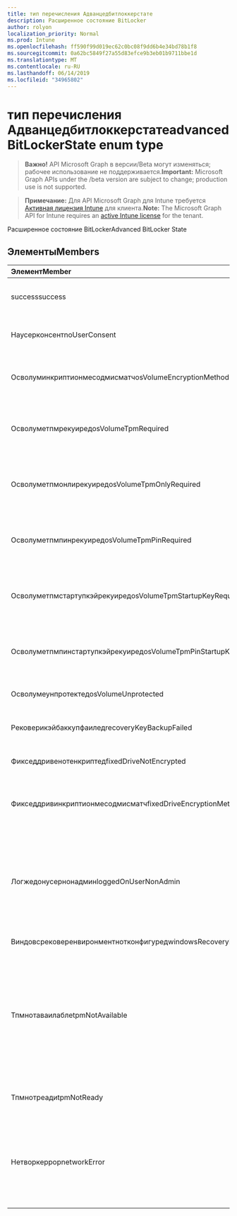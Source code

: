 ```yaml
---
title: тип перечисления Адванцедбитлоккерстате
description: Расширенное состояние BitLocker
author: rolyon
localization_priority: Normal
ms.prod: Intune
ms.openlocfilehash: ff590f99d019ec62c0bc08f9dd6b4e34bd78b1f8
ms.sourcegitcommit: 0a62bc5849f27a55d83efce9b3eb01b9711bbe1d
ms.translationtype: MT
ms.contentlocale: ru-RU
ms.lasthandoff: 06/14/2019
ms.locfileid: "34965802"
---
```

# <a name="advancedbitlockerstate-enum-type"></a><span data-ttu-id="cc652-103">тип перечисления Адванцедбитлоккерстате</span><span class="sxs-lookup"><span data-stu-id="cc652-103">advancedBitLockerState enum type</span></span>

> <span data-ttu-id="cc652-104">**Важно!** API Microsoft Graph в версии/Beta могут изменяться; рабочее использование не поддерживается.</span><span class="sxs-lookup"><span data-stu-id="cc652-104">**Important:** Microsoft Graph APIs under the /beta version are subject to change; production use is not supported.</span></span>

> <span data-ttu-id="cc652-105">**Примечание:** Для API Microsoft Graph для Intune требуется [Активная лицензия Intune](https://go.microsoft.com/fwlink/?linkid=839381) для клиента.</span><span class="sxs-lookup"><span data-stu-id="cc652-105">**Note:** The Microsoft Graph API for Intune requires an [active Intune license](https://go.microsoft.com/fwlink/?linkid=839381) for the tenant.</span></span>

<span data-ttu-id="cc652-106">Расширенное состояние BitLocker</span><span class="sxs-lookup"><span data-stu-id="cc652-106">Advanced BitLocker State</span></span>

## <a name="members"></a><span data-ttu-id="cc652-107">Элементы</span><span class="sxs-lookup"><span data-stu-id="cc652-107">Members</span></span>
|<span data-ttu-id="cc652-108">Элемент</span><span class="sxs-lookup"><span data-stu-id="cc652-108">Member</span></span>|<span data-ttu-id="cc652-109">Значение</span><span class="sxs-lookup"><span data-stu-id="cc652-109">Value</span></span>|<span data-ttu-id="cc652-110">Описание</span><span class="sxs-lookup"><span data-stu-id="cc652-110">Description</span></span>|
|:---|:---|:---|
|<span data-ttu-id="cc652-111">success</span><span class="sxs-lookup"><span data-stu-id="cc652-111">success</span></span>|<span data-ttu-id="cc652-112">нуль</span><span class="sxs-lookup"><span data-stu-id="cc652-112">0</span></span>|<span data-ttu-id="cc652-113">Успешное выполнение расширенного состояния BitLocker</span><span class="sxs-lookup"><span data-stu-id="cc652-113">Advanced BitLocker State Success</span></span>|
|<span data-ttu-id="cc652-114">Наусерконсент</span><span class="sxs-lookup"><span data-stu-id="cc652-114">noUserConsent</span></span>|<span data-ttu-id="cc652-115">1,1</span><span class="sxs-lookup"><span data-stu-id="cc652-115">1</span></span>|<span data-ttu-id="cc652-116">Пользователь никогда не дал согласие на шифрование</span><span class="sxs-lookup"><span data-stu-id="cc652-116">User never gave consent for Encryption</span></span>|
|<span data-ttu-id="cc652-117">Осволуминкриптионмесодмисматч</span><span class="sxs-lookup"><span data-stu-id="cc652-117">osVolumeEncryptionMethodMismatch</span></span>|<span data-ttu-id="cc652-118">2</span><span class="sxs-lookup"><span data-stu-id="cc652-118">2</span></span>|<span data-ttu-id="cc652-119">Способ шифрования тома ОС отличается от того, который задан политикой</span><span class="sxs-lookup"><span data-stu-id="cc652-119">Encryption method of OS Volume is different than that set by policy</span></span>|
|<span data-ttu-id="cc652-120">Осволуметпмрекуиред</span><span class="sxs-lookup"><span data-stu-id="cc652-120">osVolumeTpmRequired</span></span>|<span data-ttu-id="cc652-121">SP4</span><span class="sxs-lookup"><span data-stu-id="cc652-121">4</span></span>|<span data-ttu-id="cc652-122">TPM не используется для защиты тома ОС, но является обязательным для политики</span><span class="sxs-lookup"><span data-stu-id="cc652-122">TPM not used for protection of OS volume, but is required by policy</span></span>|
|<span data-ttu-id="cc652-123">Осволуметпмонлирекуиред</span><span class="sxs-lookup"><span data-stu-id="cc652-123">osVolumeTpmOnlyRequired</span></span>|<span data-ttu-id="cc652-124">8 </span><span class="sxs-lookup"><span data-stu-id="cc652-124">8</span></span>|<span data-ttu-id="cc652-125">Защита только TPM не используется для тома ОС, но является обязательной для политики</span><span class="sxs-lookup"><span data-stu-id="cc652-125">TPM only protection not used for OS volume, but is required by policy</span></span>|
|<span data-ttu-id="cc652-126">Осволуметпмпинрекуиред</span><span class="sxs-lookup"><span data-stu-id="cc652-126">osVolumeTpmPinRequired</span></span>|<span data-ttu-id="cc652-127">столбцов</span><span class="sxs-lookup"><span data-stu-id="cc652-127">16</span></span>|<span data-ttu-id="cc652-128">TPM + защита ПИН-кода не используется для тома ОС, но она является обязательной для политики</span><span class="sxs-lookup"><span data-stu-id="cc652-128">TPM+PIN protection not used for OS volume, but is required by policy</span></span>|
|<span data-ttu-id="cc652-129">Осволуметпмстартупкэйрекуиред</span><span class="sxs-lookup"><span data-stu-id="cc652-129">osVolumeTpmStartupKeyRequired</span></span>|<span data-ttu-id="cc652-130">32</span><span class="sxs-lookup"><span data-stu-id="cc652-130">32</span></span>|<span data-ttu-id="cc652-131">TPM + защита ключа запуска не используется для тома ОС, но она является обязательной для политики</span><span class="sxs-lookup"><span data-stu-id="cc652-131">TPM+Startup Key protection not used for OS volume, but is required by policy</span></span>|
|<span data-ttu-id="cc652-132">Осволуметпмпинстартупкэйрекуиред</span><span class="sxs-lookup"><span data-stu-id="cc652-132">osVolumeTpmPinStartupKeyRequired</span></span>|<span data-ttu-id="cc652-133">64</span><span class="sxs-lookup"><span data-stu-id="cc652-133">64</span></span>|<span data-ttu-id="cc652-134">TPM + ПИН + ключ запуска не используется для тома ОС, но является обязательным для политики</span><span class="sxs-lookup"><span data-stu-id="cc652-134">TPM+PIN+Startup Key not used for OS volume, but is required by policy</span></span>|
|<span data-ttu-id="cc652-135">Осволумеунпротектед</span><span class="sxs-lookup"><span data-stu-id="cc652-135">osVolumeUnprotected</span></span>|<span data-ttu-id="cc652-136">128</span><span class="sxs-lookup"><span data-stu-id="cc652-136">128</span></span>|<span data-ttu-id="cc652-137">Обнаружен незащищенный том ОС</span><span class="sxs-lookup"><span data-stu-id="cc652-137">Un-protected OS Volume was detected</span></span>|
|<span data-ttu-id="cc652-138">Рековерикэйбаккупфаилед</span><span class="sxs-lookup"><span data-stu-id="cc652-138">recoveryKeyBackupFailed</span></span>|<span data-ttu-id="cc652-139">256</span><span class="sxs-lookup"><span data-stu-id="cc652-139">256</span></span>|<span data-ttu-id="cc652-140">Сбой резервного копирования ключа восстановления</span><span class="sxs-lookup"><span data-stu-id="cc652-140">Recovery key backup failed</span></span>|
|<span data-ttu-id="cc652-141">Фикседдривенотенкриптед</span><span class="sxs-lookup"><span data-stu-id="cc652-141">fixedDriveNotEncrypted</span></span>|<span data-ttu-id="cc652-142">512</span><span class="sxs-lookup"><span data-stu-id="cc652-142">512</span></span>|<span data-ttu-id="cc652-143">Фиксированный диск не зашифрован</span><span class="sxs-lookup"><span data-stu-id="cc652-143">Fixed Drive not encrypted</span></span>|
|<span data-ttu-id="cc652-144">Фикседдривинкриптионмесодмисматч</span><span class="sxs-lookup"><span data-stu-id="cc652-144">fixedDriveEncryptionMethodMismatch</span></span>|<span data-ttu-id="cc652-145">1024</span><span class="sxs-lookup"><span data-stu-id="cc652-145">1024</span></span>|<span data-ttu-id="cc652-146">Метод шифрования жесткого диска отличается от того, который задан политикой</span><span class="sxs-lookup"><span data-stu-id="cc652-146">Encryption method of Fixed Drive is different than that set by policy</span></span>|
|<span data-ttu-id="cc652-147">Логжедонусернонадмин</span><span class="sxs-lookup"><span data-stu-id="cc652-147">loggedOnUserNonAdmin</span></span>|<span data-ttu-id="cc652-148">2048</span><span class="sxs-lookup"><span data-stu-id="cc652-148">2048</span></span>|<span data-ttu-id="cc652-149">Пользователь, вошедший в систему, не является администратором. Для этого необходимо, чтобы для политики Алловстандардусеренкриптион было задано значение 1.</span><span class="sxs-lookup"><span data-stu-id="cc652-149">Logged on user is non-admin. This requires “AllowStandardUserEncryption” policy set to 1</span></span>|
|<span data-ttu-id="cc652-150">Виндовсрековеренвиронментнотконфигуред</span><span class="sxs-lookup"><span data-stu-id="cc652-150">windowsRecoveryEnvironmentNotConfigured</span></span>|<span data-ttu-id="cc652-151">4096</span><span class="sxs-lookup"><span data-stu-id="cc652-151">4096</span></span>|<span data-ttu-id="cc652-152">WinRE не настроен</span><span class="sxs-lookup"><span data-stu-id="cc652-152">WinRE is not configured</span></span>|
|<span data-ttu-id="cc652-153">Тпмнотаваилабле</span><span class="sxs-lookup"><span data-stu-id="cc652-153">tpmNotAvailable</span></span>|<span data-ttu-id="cc652-154">8192</span><span class="sxs-lookup"><span data-stu-id="cc652-154">8192</span></span>|<span data-ttu-id="cc652-155">TPM недоступен для BitLocker.</span><span class="sxs-lookup"><span data-stu-id="cc652-155">TPM is not available for BitLocker.</span></span> <span data-ttu-id="cc652-156">Это означает, что доверенный платформенный модуль отсутствует или для него задано переопределение реестра, а операционная система находится на диске с возможностью портативного или Рим-доступного</span><span class="sxs-lookup"><span data-stu-id="cc652-156">This means TPM is not present, or TPM unavailable registry override is set or host OS is on portable/rome-able drive</span></span>|
|<span data-ttu-id="cc652-157">Тпмнотреади</span><span class="sxs-lookup"><span data-stu-id="cc652-157">tpmNotReady</span></span>|<span data-ttu-id="cc652-158">16384</span><span class="sxs-lookup"><span data-stu-id="cc652-158">16384</span></span>|<span data-ttu-id="cc652-159">Доверенный платформенный модуль не готов для BitLocker</span><span class="sxs-lookup"><span data-stu-id="cc652-159">TPM is not ready for BitLocker</span></span>|
|<span data-ttu-id="cc652-160">Нетворкеррор</span><span class="sxs-lookup"><span data-stu-id="cc652-160">networkError</span></span>|<span data-ttu-id="cc652-161">32768</span><span class="sxs-lookup"><span data-stu-id="cc652-161">32768</span></span>|<span data-ttu-id="cc652-162">Сеть недоступна.</span><span class="sxs-lookup"><span data-stu-id="cc652-162">Network not available.</span></span> <span data-ttu-id="cc652-163">Это необходимо для резервного копирования ключа восстановления.</span><span class="sxs-lookup"><span data-stu-id="cc652-163">This is required for recovery key backup.</span></span> <span data-ttu-id="cc652-164">Этот отчет сообщается об устройствах, поддерживающих шифрование дисков</span><span class="sxs-lookup"><span data-stu-id="cc652-164">This is reported for Drive Encryption capable devices</span></span>|





